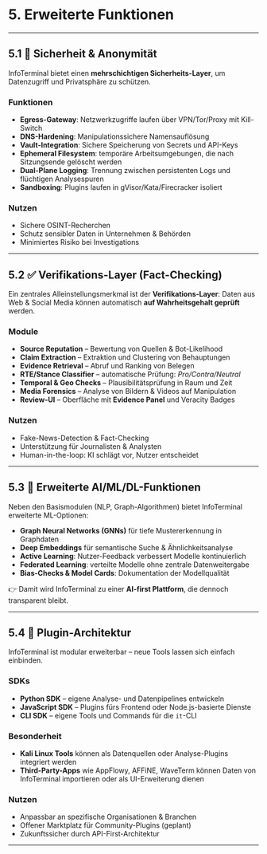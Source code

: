 # 5. Erweiterte Funktionen

---

## 5.1 🔐 Sicherheit & Anonymität

InfoTerminal bietet einen **mehrschichtigen Sicherheits-Layer**, um Datenzugriff und Privatsphäre zu schützen.

### Funktionen

* **Egress-Gateway**: Netzwerkzugriffe laufen über VPN/Tor/Proxy mit Kill-Switch
* **DNS-Hardening**: Manipulationssichere Namensauflösung
* **Vault-Integration**: Sichere Speicherung von Secrets und API-Keys
* **Ephemeral Filesystem**: temporäre Arbeitsumgebungen, die nach Sitzungsende gelöscht werden
* **Dual-Plane Logging**: Trennung zwischen persistenten Logs und flüchtigen Analysespuren
* **Sandboxing**: Plugins laufen in gVisor/Kata/Firecracker isoliert

### Nutzen

* Sichere OSINT-Recherchen
* Schutz sensibler Daten in Unternehmen & Behörden
* Minimiertes Risiko bei Investigations

---

## 5.2 ✅ Verifikations-Layer (Fact-Checking)

Ein zentrales Alleinstellungsmerkmal ist der **Verifikations-Layer**:
Daten aus Web & Social Media können automatisch **auf Wahrheitsgehalt geprüft** werden.

### Module

* **Source Reputation** – Bewertung von Quellen & Bot-Likelihood
* **Claim Extraction** – Extraktion und Clustering von Behauptungen
* **Evidence Retrieval** – Abruf und Ranking von Belegen
* **RTE/Stance Classifier** – automatische Prüfung: *Pro/Contra/Neutral*
* **Temporal & Geo Checks** – Plausibilitätsprüfung in Raum und Zeit
* **Media Forensics** – Analyse von Bildern & Videos auf Manipulation
* **Review-UI** – Oberfläche mit **Evidence Panel** und Veracity Badges

### Nutzen

* Fake-News-Detection & Fact-Checking
* Unterstützung für Journalisten & Analysten
* Human-in-the-loop: KI schlägt vor, Nutzer entscheidet

---

## 5.3 🧠 Erweiterte AI/ML/DL-Funktionen

Neben den Basismodulen (NLP, Graph-Algorithmen) bietet InfoTerminal erweiterte ML-Optionen:

* **Graph Neural Networks (GNNs)** für tiefe Mustererkennung in Graphdaten
* **Deep Embeddings** für semantische Suche & Ähnlichkeitsanalyse
* **Active Learning**: Nutzer-Feedback verbessert Modelle kontinuierlich
* **Federated Learning**: verteilte Modelle ohne zentrale Datenweitergabe
* **Bias-Checks & Model Cards**: Dokumentation der Modellqualität

👉 Damit wird InfoTerminal zu einer **AI-first Plattform**, die dennoch transparent bleibt.

---

## 5.4 🧩 Plugin-Architektur

InfoTerminal ist modular erweiterbar – neue Tools lassen sich einfach einbinden.

### SDKs

* **Python SDK** – eigene Analyse- und Datenpipelines entwickeln
* **JavaScript SDK** – Plugins fürs Frontend oder Node.js-basierte Dienste
* **CLI SDK** – eigene Tools und Commands für die `it`-CLI

### Besonderheit

* **Kali Linux Tools** können als Datenquellen oder Analyse-Plugins integriert werden
* **Third-Party-Apps** wie AppFlowy, AFFiNE, WaveTerm können Daten von InfoTerminal importieren oder als UI-Erweiterung dienen

### Nutzen

* Anpassbar an spezifische Organisationen & Branchen
* Offener Marktplatz für Community-Plugins (geplant)
* Zukunftssicher durch API-First-Architektur

---
